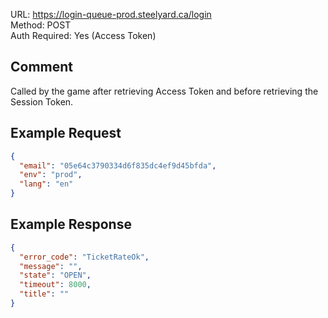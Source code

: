 URL: https://login-queue-prod.steelyard.ca/login \
Method: POST \
Auth Required: Yes (Access Token)

## Comment
Called by the game after retrieving Access Token and before retrieving the Session Token.

## Example Request
```json
{
  "email": "05e64c3790334d6f835dc4ef9d45bfda",
  "env": "prod",
  "lang": "en"
}
```

## Example Response
```json
{
  "error_code": "TicketRateOk",
  "message": "",
  "state": "OPEN",
  "timeout": 8000,
  "title": ""
}
```